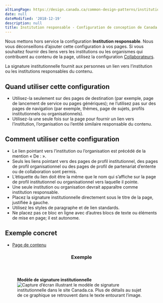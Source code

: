```yaml
---
altLangPage: https://design.canada.ca/common-design-patterns/institutional-byline.html
date: null
dateModified: '2018-12-19'
description: null
title: Institution responsable - Configuration de conception de Canada.ca de Canada.ca
---
```



<section class="alert alert-info">
  <p>
Nous mettons hors service la configuration <b>Institution responsable</b>. Nous vous déconseillons d’ajouter cette configuration à vos pages. Si vous souhaitez fournir des liens vers les institutions ou les organismes qui contribuent au contenu de la page, utilisez la configuration <a href="collaborateurs.html">Collaborateurs</a>.</p>
</section>

<section>
 <p>
  La signature institutionnelle fournit aux personnes un lien vers l’institution ou les institutions responsables du contenu.
 </p>
 <section>
  <h2>
   Quand utiliser cette configuration
  </h2>
  <ul>
   <li>
    Utilisez-la seulement sur des pages de destination (par exemple, page de lancement de service ou pages génériques); ne l’utilisez pas sur des pages de navigation (par exemple, thèmes, page de sujets, profils institutionnels ou organisationnels).
   </li>
   <li>
    Utilisez-la une seule fois sur la page pour fournir un lien vers l’institution, l’organisation ou l’entité similaire responsable du contenu.
   </li>
  </ul>
 </section>
 <section>
  <h2>
   Comment utiliser cette configuration
  </h2>
  <ul>
   <li>
    Le lien pointant vers l’institution ou l’organisation est précédé de la mention « De : ».
   </li>
   <li>
    Seuls les liens pointant vers des pages de profil institutionnel, des pages de profil organisationnel ou des pages de profil de partenariat d’entente ou de collaboration sont permis.
   </li>
   <li>
    L’étiquette du lien doit être la même que le nom qui s’affiche sur la page de profil institutionnel ou organisationnel vers laquelle il pointe.
   </li>
   <li>
    Une seule institution ou organisation devrait apparaître comme institution responsable.
   </li>
   <li>
    Placez la signature institutionnelle directement sous le titre de la page, justifiée à gauche.
   </li>
   <li>
    Utilisez les styles de paragraphe et de lien standards.
   </li>
   <li>
    Ne placez pas ce bloc en ligne avec d’autres blocs de texte ou éléments de mise en page; il est autonome.
   </li>
  </ul>
 </section>
 <section>
  <h2>
   Exemple concret
  </h2>
  <ul>
   <li>
    <a href="https://wet-boew.github.io/GCWeb/templates/advancedservice/index-fr.html">
     Page de contenu
    </a>
   </li>
  </ul>
 </section>
 <section class="panel panel-primary">
  <header class="panel-heading">
   <h3 class="panel-title">
    Exemple
   </h3>
  </header>
  <div class="panel-body">
   <figure class="mrgn-bttm-sm">
    <figcaption class="text-center">
     <b>
      Modèle de signature institutionnelle
     </b>
    </figcaption>
    <img alt="Capture d’écran illustrant le modèle de signature institutionnelle dans le site Canada.ca. Plus de détails au sujet de ce graphique se retrouvent dans le texte entourant l’image." class="img-responsive center-block" src="https://www.canada.ca/content/dam/tbs-sct/images/government-communications/canada-content-style-guide/institutional-byline-pattern-fra-02.jpg"/>
   </figure>
  </div>
 </section>
</section>




